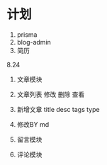 # 计划
1. prisma
2. blog-admin
3. 简历

8.24
1. 文章模块
2. 文章列表 修改 删除 查看
3. 新增文章 title desc tags type
3. 修改BY md

1. 留言模块

1. 评论模块